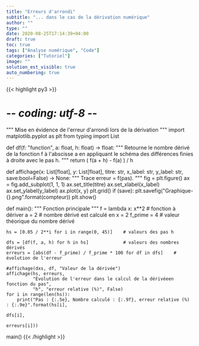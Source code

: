 ```yaml
---
title: "Erreurs d'arrondi"
subtitle: "... dans le cas de la dérivation numérique"
author: ""
type: ""
date: 2020-08-25T17:14:39+04:00
draft: true
toc: true
tags: ["Analyse numérique", "Code"]
categories: ["Tutoriel"]
image: ""
solution_est_visible: true
auto_numbering: true
---
```


{{< highlight py3 >}}
# -*- coding: utf-8 -*-

"""
Mise en évidence de l'erreur d'arrondi lors de la dérivation
"""
import matplotlib.pyplot as plt
from typing import List

 
def df(f: "function", a: float, h: float) -> float:
    """
    Retourne le nombre dérivé de la fonction f à l'abscisse
    a en appliquant le schéma des différences finies à
    droite avec le pas h.
    """
    return ( f(a + h) - f(a) ) / h


def affichage(x: List[float], y: List[float], titre: str,
              x_label: str, y_label: str, save:bool=False) -> None:
    """
    Trace erreur = f(pas).
    """
    fig = plt.figure()
    ax = fig.add_subplot(1, 1, 1)
    ax.set_title(titre)
    ax.set_xlabel(x_label)
    ax.set_ylabel(y_label)
    ax.plot(x, y)
    plt.grid()
    if (save):
        plt.savefig("Graphique-{}.png".format(compteur))
    plt.show()

def main():
    """
    Fonction principale
    """
    f = lambda x: x**2  # fonction à dériver
    a = 2               # nombre dérivé est calculé en x = 2
    f_prime = 4         # valeur théorique du nombre dérivé

    hs = [0.05 / 2**i for i in range(0, 45)]    # valeurs des pas h

    dfs = [df(f, a, h) for h in hs]             # valeurs des nombres dérivés
    erreurs = [abs(df - f_prime) / f_prime * 100 for df in dfs]    # évolution de l'erreur

    #affichage(dxs, df, "Valeur de la dérivée")
    affichage(hs, erreurs,
              "Évolution de l'erreur dans le calcul de la dérivéeen fonction du pas",
              "h", "erreur relative (%)", False)
    for i in range(len(hs)):
        print("Pas : {:.5e}, Nombre calculé : {:.9f}, erreur relative (%) : {:.9e}".format(hs[i],
                                                                              dfs[i],
                                                                              erreurs[i]))

main()
{{< /highlight >}}